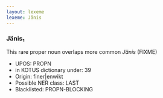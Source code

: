 ```yaml
---
layout: lexeme
lexeme: Jänis
---
```


###  Jänis₁

This rare proper noun overlaps more common *Jänis* (FIXME)
* UPOS:  PROPN
* in KOTUS dictionary under:  39
* Origin:  finer|enwikt
* Possible NER class:  LAST
* Blacklisted:  PROPN-BLOCKING


